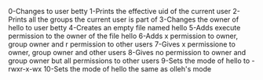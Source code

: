 0-Changes to user betty
1-Prints the effective uid of the current user
2-Prints all the groups the current user is part of
3-Changes the owner of hello to user betty
4-Creates an empty file named hello
5-Adds execute permission to the owner of the file hello
6-Adds x permission to owner, group owner and r permission to other users
7-Gives x permissione to owner, group owner and other users
8-Gives no permission to owner and group owner but all permissions to other users
9-Sets the mode of hello to -rwxr-x-wx
10-Sets the mode of hello the same as olleh's mode
